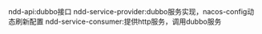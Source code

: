 ndd-api:dubbo接口
ndd-service-provider:dubbo服务实现，nacos-config动态刷新配置
ndd-service-consumer:提供http服务，调用dubbo服务
